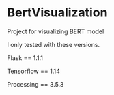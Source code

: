 # BertVisualization
Project for visualizing BERT model

I only tested with these versions.

Flask == 1.1.1

Tensorflow == 1.14

Processing == 3.5.3
